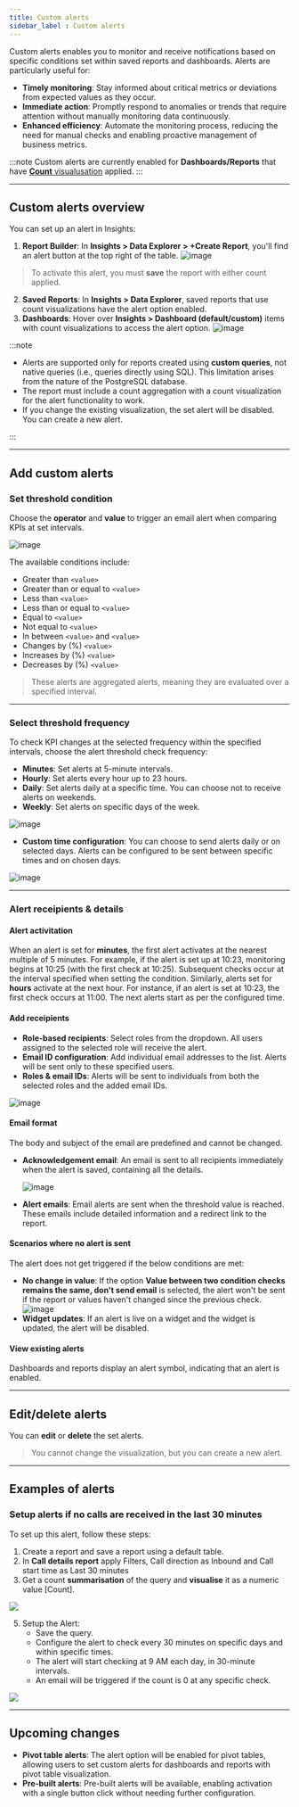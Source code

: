 ```yaml
---
title: Custom alerts
sidebar_label : Custom alerts  
---
```


Custom alerts enables you to monitor and receive notifications based on specific conditions set within saved reports and dashboards. Alerts are particularly useful for:
- **Timely monitoring**: Stay informed about critical metrics or deviations from expected values as they occur.
- **Immediate action**: Promptly respond to anomalies or trends that require attention without manually monitoring data continuously.
- **Enhanced efficiency**: Automate the monitoring process, reducing the need for manual checks and enabling proactive management of business metrics.

:::note
Custom alerts are currently enabled for **Dashboards/Reports** that have [**Count** visualusation](https://docs.yellow.ai/docs/platform_concepts/growth/visualisation/countchart) applied. 
:::


---------------

## Custom alerts overview 

You can set up an alert in Insights:

1. **Report Builder**: In **Insights > Data Explorer > +Create Report**, you'll find an alert button at the top right of the table.
![image](https://hackmd.io/_uploads/HJWq2GMDC.png)
> To activate this alert, you must **save** the report with either count applied.
2. **Saved Reports**: In **Insights > Data Explorer**, saved reports that use count visualizations have the alert option enabled.
3. **Dashboards**: Hover over **Insights > Dashboard (default/custom)** items with count visualizations to access the alert option.
![image](https://hackmd.io/_uploads/rkY0iWzv0.png)

:::note

- Alerts are supported only for reports created using **custom queries**, not native queries (i.e., queries directly using SQL). This limitation arises from the nature of the PostgreSQL database. 
- The report must include a count aggregation with a count visualization for the alert functionality to work.
- If you change the existing visualization, the set alert will be disabled. You can create a new alert.

:::

----

## Add custom alerts  


### Set threshold condition


Choose the **operator** and **value** to trigger an email alert when comparing KPIs at set intervals.


![image](https://hackmd.io/_uploads/B1BrIlSwC.png)

The available conditions include:

- Greater than `<value>`
- Greater than or equal to `<value>`
- Less than `<value>`
- Less than or equal to `<value>`
- Equal to `<value>`
- Not equal to `<value>`
- In between `<value>` and `<value>`
- Changes by (%) `<value>`
- Increases by (%) `<value>`
- Decreases by (%) `<value>`

<!--
- Stays the same compared to the last check
- Changes compared to the last check
- Increased compared to the last check
- Decreased compared to the last check

-->

> These alerts are aggregated alerts, meaning they are evaluated over a specified interval.


----


### Select threshold frequency 

To check KPI changes at the selected frequency within the specified intervals, choose the alert threshold check frequency:
* **Minutes**: Set alerts at 5-minute intervals.
* **Hourly**: Set alerts every hour up to 23 hours.
* **Daily**: Set alerts daily at a specific time. You can choose not to receive alerts on weekends.
* **Weekly**: Set alerts on specific days of the week.

![image](https://hackmd.io/_uploads/ry4MDtBsR.png)

* **Custom time configuration**: You can choose to send alerts daily or on selected days. Alerts can be configured to be sent between specific times and on chosen days.

![image](https://hackmd.io/_uploads/SJjALtHjC.png)

-----

### Alert receipients & details

#### Alert activitation
    
When an alert is set for **minutes**, the first alert activates at the nearest multiple of 5 minutes. For example, if the alert is set up at 10:23, monitoring begins at 10:25 (with the first check at 10:25). Subsequent checks occur at the interval specified when setting the condition.
Similarly, alerts set for **hours** activate at the next hour. For instance, if an alert is set at 10:23, the first check occurs at 11:00.
The next alerts start as per the configured time.
    
#### Add receipients

* **Role-based recipients**: Select roles from the dropdown. All users assigned to the selected role will receive the alert.
* **Email ID configuration**: Add individual email addresses to the list. Alerts will be sent only to these specified users.
* **Roles & email IDs**: Alerts will be sent to individuals from both the selected roles and the added email IDs.

![image](https://hackmd.io/_uploads/Sk2HL7fwR.png)

#### Email format

The body and subject of the email are predefined and cannot be changed.
- **Acknowledgement email**: An email is sent to all recipients immediately when the alert is saved, containing all the details. 

   ![image](https://hackmd.io/_uploads/SJ1IsV4wA.png)
   
- **Alert emails**: Email alerts are sent when the threshold value is reached. These emails include detailed information and a redirect link to the report.
    

<!--

### Attached email report 

The attached CSV report is the base report with appropriate filters applied, not just the count or pivot value.

-->

#### Scenarios where no alert is sent

The alert does not get triggered if the below conditions are met: 

- **No change in value**: If the option **Value between two condition checks remains the same, don't send email** is selected, the alert won't be sent if the report or values haven't changed since the previous check. 
    ![image](https://hackmd.io/_uploads/SJXshgHwA.png)
- **Widget updates**: If an alert is live on a widget and the widget is updated, the alert will be disabled.

#### View existing alerts 

Dashboards and reports display an alert symbol, indicating that an alert is enabled.

--------

## Edit/delete alerts

You can **edit** or **delete** the set alerts.

> You cannot change the visualization, but you can create a new alert.

-------


## Examples of alerts 

### Setup alerts if no calls are received in the last 30 minutes

To set up this alert, follow these steps:

1. Create a report and save a report using a default table.
2. In **Call details report** apply Filters, Call direction as Inbound and Call start time as Last 30 minutes
3. Get a count **summarisation** of the query and **visualise** it as a numeric value [Count].

**![](https://lh7-us.googleusercontent.com/docsz/AD_4nXfZnCKSFjtsYIF5y5xbZ8UXszuyYt5mcxWVwIzSt-L06oz_40KcSxCHxn8oKiUFVD0da4XFfEhdtTKwuaHr8YcJF8sizM_Vx77zhkzB3HXM9RUIRSuhLobD-uFdXDk6JjvhaXOiWNvg4MCj6vcOzuuUba4?key=Tf_Iv0315_OvfGGXqmamtw)**

5. Setup the Alert:
    - Save the query.
    - Configure the alert to check every 30 minutes on specific days and within specific times.
    - The alert will start checking at 9 AM each day, in 30-minute intervals.
    - An email will be triggered if the count is 0 at any specific check.

**![](https://lh7-us.googleusercontent.com/docsz/AD_4nXeYE8KMwWG4a2ypZZ5PglvnK0fGTHRtcsXsFGJNgL3hAU1oIkvQ1QP4gAwzG7H1ZnZ6fvGgjv4euTUNKwEMev8fSCJz3Rk3TqCQCxa4M4JWd7CXlNcfZwo9_rA4yY8dHGk1oG84KqSdOywSlP5w3siI3HH-?key=Tf_Iv0315_OvfGGXqmamtw)**

-------

## Upcoming changes

* **Pivot table alerts**: The alert option will be enabled for pivot tables, allowing users to set custom alerts for dashboards and reports with pivot table visualization.
* **Pre-built alerts**: Pre-built alerts will be available, enabling activation with a single button click without needing further configuration.


<!--

* **Real-time alerts**: Real-time alerts can be set up.

--> 